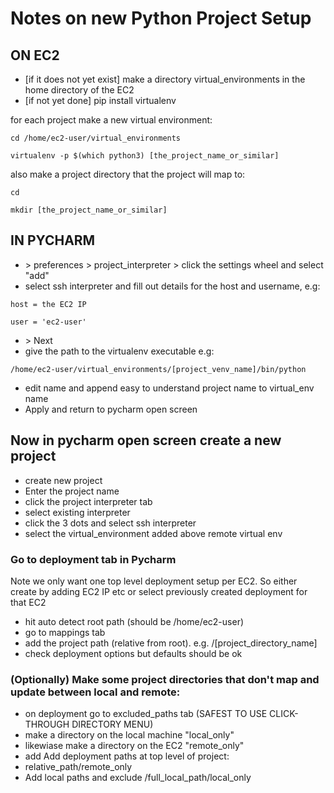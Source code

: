 # Notes on new Python Project Setup

## ON EC2

- [if it does not yet exist] make a directory virtual_environments in the home directory of the EC2
- [if not yet done] pip install virtualenv

for each project make a new virtual environment:
```
cd /home/ec2-user/virtual_environments

virtualenv -p $(which python3) [the_project_name_or_similar]

```


also make a project directory that the project will map to:

```
cd 

mkdir [the_project_name_or_similar]
```

## IN PYCHARM

- \> preferences \> project_interpreter \> click the settings wheel and select "add" 
- select ssh interpreter and fill out details for the host and username, e.g:
```
host = the EC2 IP 

user = 'ec2-user'
```
- \> Next
- give the path to the virtualenv executable e.g:
 ```
/home/ec2-user/virtual_environments/[project_venv_name]/bin/python
```
- edit name and append easy to understand project name to virtual_env name
- Apply and return to pycharm open screen

## Now in pycharm open screen create a new project
- create new project
- Enter the project name
- click the project interpreter tab
- select existing interpreter
- click the 3 dots and select ssh interpreter
- select the virtual_environment added above remote virtual env 

### Go to deployment tab in Pycharm
Note we only want one top level deployment setup per EC2. So either create by adding EC2 IP etc 
or select previously created deployment for that EC2
- hit auto detect root path (should be /home/ec2-user)
- go to mappings tab
- add the project path (relative from root). e.g. /[project_directory_name]
- check deployment options but defaults should be ok

### (Optionally) Make some project directories that don't map and update between local and remote:
- on deployment go to excluded_paths tab (SAFEST TO USE CLICK-THROUGH DIRECTORY MENU)
- make a directory on the local machine "local_only"
- likewiase make a directory on the EC2 "remote_only"
- add Add deployment paths at top level of project:
- relative_path/remote_only
- Add local paths and exclude  /full_local_path/local_only


